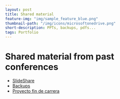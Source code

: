 ```yaml
---
layout: post
title: Shared material
feature-img: "img/sample_feature_blue.png"
thumbnail-path: "/img/icons/microsoftonedrive.png"
short-description: PPTs, backups, pdfs...
tags: Portfolio
---
```

# Shared material from past conferences

- [SlideShare](http://slideshare.net/enriquecatala)
- [Backups](https://onedrive.live.com/?id=E1CF79E59F54ABED%211407527&cid=E1CF79E59F54ABED)
- [Proyecto fin de carrera](https://onedrive.live.com/?id=E1CF79E59F54ABED%2121263&cid=E1CF79E59F54ABED)


